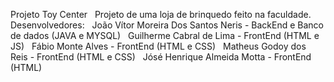 Projeto Toy Center 
&nbsp;
Projeto de uma loja de brinquedo feito na faculdade. 
&nbsp;
Desenvolvedores:
&nbsp;
 João Vítor Moreira Dos Santos Neris - BackEnd e Banco de dados (JAVA e MYSQL) 
&nbsp;
 Guilherme Cabral de Lima - FrontEnd (HTML e JS) 
&nbsp;
 Fábio Monte Alves - FrontEnd (HTML e CSS) 
&nbsp;
 Matheus Godoy dos Reis - FrontEnd (HTML e CSS) 
&nbsp;
 Jósé Henrique Almeida Motta - FrontEnd (HTML) 

 
